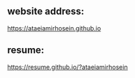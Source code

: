 ## website address:  

https://ataeiamirhosein.github.io  

## resume:  

https://resume.github.io/?ataeiamirhosein  

